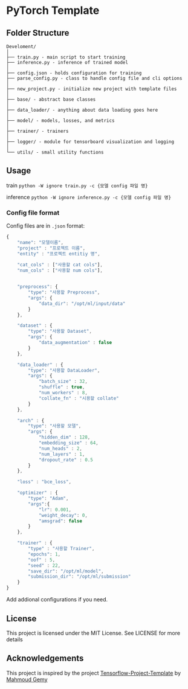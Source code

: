# PyTorch Template

## Folder Structure
  ```
  Develoment/
  │
  ├── train.py - main script to start training
  ├── inference.py - inference of trained model
  │
  ├── config.json - holds configuration for training
  ├── parse_config.py - class to handle config file and cli options
  │
  ├── new_project.py - initialize new project with template files
  │
  ├── base/ - abstract base classes
  │
  ├── data_loader/ - anything about data loading goes here
  │
  ├── model/ - models, losses, and metrics
  │
  ├── trainer/ - trainers
  │
  ├── logger/ - module for tensorboard visualization and logging
  │  
  └── utils/ - small utility functions
  ```

## Usage
train
`python -W ignore train.py -c {모델 config 파일 명}`

inference
`python -W ignore inference.py -c {모델 config 파일 명}`

### Config file format
Config files are in `.json` format:
```javascript
{
    "name": "모델이름",
    "project" : "프로젝트 이름",
    "entity" : "프로젝트 entitiy 명",
    
    "cat_cols" : ["사용할 cat cols"], 
    "num_cols" : ["사용할 num cols"],


    "preprocess": {
        "type": "사용할 Preprocess",
        "args": {
            "data_dir": "/opt/ml/input/data"
        }
    },

    "dataset" : {
        "type": "사용할 Dataset",
        "args": {
            "data_augmentation" : false
        }
    },

    "data_loader" : {
        "type": "사용할 DataLoader",
        "args": {
            "batch_size" : 32,
            "shuffle" : true,
            "num_workers" : 8,
            "collate_fn" : "시용할 collate"
        }
    },

    "arch" : {
        "type": "사용할 모델",
        "args": {
            "hidden_dim" : 128,
            "embedding_size" : 64,
            "num_heads" : 2,
            "num_layers" : 1,
            "dropout_rate" : 0.5
        }
    },

    "loss" : "bce_loss",

    "optimizer" : {
        "type": "Adam",
        "args":{
            "lr": 0.001,
            "weight_decay": 0,
            "amsgrad": false
        }
    },

    "trainer" : {
        "type" : "사용할 Trainer",
        "epochs": 1,
        "oof" : 5,
        "seed" : 22,
        "save_dir": "/opt/ml/model",
        "submission_dir": "/opt/ml/submission" 
    }
}
```

Add addional configurations if you need.

## License
This project is licensed under the MIT License. See  LICENSE for more details

## Acknowledgements
This project is inspired by the project [Tensorflow-Project-Template](https://github.com/MrGemy95/Tensorflow-Project-Template) by [Mahmoud Gemy](https://github.com/MrGemy95)
